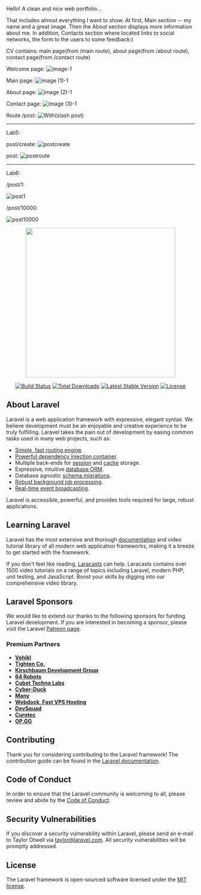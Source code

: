 Hello!
A clean and nice web portfolio...

That includes almost everything I want to show. 
At first, Main section -- my name and a great image.
Then the About section displays more information about me.
In addition, Contacts section where located links to social networks, 
the form to the users to some feedback:)  

CV contains:
main page(from /main route),
about page(from /about route), 
contact page(from /contact route)

Welcome page:
![image-1](https://user-images.githubusercontent.com/78197235/108606422-45758700-73e4-11eb-9392-8fc576ef1a48.png)


Main page:
![image (1)-1](https://user-images.githubusercontent.com/78197235/108606442-532b0c80-73e4-11eb-849c-493943a5c95d.png)


About page:
![image (2)-1](https://user-images.githubusercontent.com/78197235/108606463-62aa5580-73e4-11eb-8a28-bd2660944727.png)


Contact page:
![image (3)-1](https://user-images.githubusercontent.com/78197235/108606474-735acb80-73e4-11eb-89ba-4278f81966a3.png)

Route /post:
![With(slash post)](https://user-images.githubusercontent.com/78197235/109422302-2fc81900-7a05-11eb-9f0a-a31c7eec7392.png)

----------------------------------------------------------------------------------------------------------------
Lab5:

post/create:
![postcreate](https://user-images.githubusercontent.com/78197235/109706532-461bd380-7bc3-11eb-9026-1a159e581e5b.png)

post:
![postroute](https://user-images.githubusercontent.com/78197235/109706536-47e59700-7bc3-11eb-9971-b1cf08a44441.png)

-----------------------------------------------------------------------------------------------------------------

Lab6:

/post/1:

![post1](https://user-images.githubusercontent.com/78197235/111058772-df4bc380-84ba-11eb-8ce7-6fe106f387b1.png)

/post/10000:

![post10000](https://user-images.githubusercontent.com/78197235/111058774-dfe45a00-84ba-11eb-9e0b-c02b64d3c3bc.png)


<p align="center"><a href="https://laravel.com" target="_blank"><img src="https://raw.githubusercontent.com/laravel/art/master/logo-lockup/5%20SVG/2%20CMYK/1%20Full%20Color/laravel-logolockup-cmyk-red.svg" width="400"></a></p>

<p align="center">
<a href="https://travis-ci.org/laravel/framework"><img src="https://travis-ci.org/laravel/framework.svg" alt="Build Status"></a>
<a href="https://packagist.org/packages/laravel/framework"><img src="https://img.shields.io/packagist/dt/laravel/framework" alt="Total Downloads"></a>
<a href="https://packagist.org/packages/laravel/framework"><img src="https://img.shields.io/packagist/v/laravel/framework" alt="Latest Stable Version"></a>
<a href="https://packagist.org/packages/laravel/framework"><img src="https://img.shields.io/packagist/l/laravel/framework" alt="License"></a>
</p>

## About Laravel

Laravel is a web application framework with expressive, elegant syntax. We believe development must be an enjoyable and creative experience to be truly fulfilling. Laravel takes the pain out of development by easing common tasks used in many web projects, such as:

- [Simple, fast routing engine](https://laravel.com/docs/routing).
- [Powerful dependency injection container](https://laravel.com/docs/container).
- Multiple back-ends for [session](https://laravel.com/docs/session) and [cache](https://laravel.com/docs/cache) storage.
- Expressive, intuitive [database ORM](https://laravel.com/docs/eloquent).
- Database agnostic [schema migrations](https://laravel.com/docs/migrations).
- [Robust background job processing](https://laravel.com/docs/queues).
- [Real-time event broadcasting](https://laravel.com/docs/broadcasting).

Laravel is accessible, powerful, and provides tools required for large, robust applications.

## Learning Laravel

Laravel has the most extensive and thorough [documentation](https://laravel.com/docs) and video tutorial library of all modern web application frameworks, making it a breeze to get started with the framework.

If you don't feel like reading, [Laracasts](https://laracasts.com) can help. Laracasts contains over 1500 video tutorials on a range of topics including Laravel, modern PHP, unit testing, and JavaScript. Boost your skills by digging into our comprehensive video library.

## Laravel Sponsors

We would like to extend our thanks to the following sponsors for funding Laravel development. If you are interested in becoming a sponsor, please visit the Laravel [Patreon page](https://patreon.com/taylorotwell).

### Premium Partners

- **[Vehikl](https://vehikl.com/)**
- **[Tighten Co.](https://tighten.co)**
- **[Kirschbaum Development Group](https://kirschbaumdevelopment.com)**
- **[64 Robots](https://64robots.com)**
- **[Cubet Techno Labs](https://cubettech.com)**
- **[Cyber-Duck](https://cyber-duck.co.uk)**
- **[Many](https://www.many.co.uk)**
- **[Webdock, Fast VPS Hosting](https://www.webdock.io/en)**
- **[DevSquad](https://devsquad.com)**
- **[Curotec](https://www.curotec.com/)**
- **[OP.GG](https://op.gg)**

## Contributing

Thank you for considering contributing to the Laravel framework! The contribution guide can be found in the [Laravel documentation](https://laravel.com/docs/contributions).

## Code of Conduct

In order to ensure that the Laravel community is welcoming to all, please review and abide by the [Code of Conduct](https://laravel.com/docs/contributions#code-of-conduct).

## Security Vulnerabilities

If you discover a security vulnerability within Laravel, please send an e-mail to Taylor Otwell via [taylor@laravel.com](mailto:taylor@laravel.com). All security vulnerabilities will be promptly addressed.

## License

The Laravel framework is open-sourced software licensed under the [MIT license](https://opensource.org/licenses/MIT).
